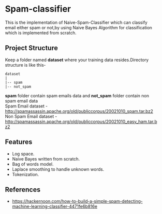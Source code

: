 # Spam-classifier
This is the implementation of Naive-Spam-Classifier which can classify email either spam or not,by using Naive Bayes Algorithm for classification which is implemented from scratch. 

## Project Structure
Keep a folder named **dataset** where your training data resides.Directory structure is like this-
```
dataset
|
|-- spam
|-- not_spam
```

**spam** folder contain spam emails data and **not_spam** folder contain non spam email data<br>
Spam Email dataset - http://spamassassin.apache.org/old/publiccorpus/20021010_spam.tar.bz2<br>
Non Spam Email dataset - http://spamassassin.apache.org/old/publiccorpus/20021010_easy_ham.tar.bz2


## Features
* Log space.
* Naive Bayes written from scratch.
* Bag of words model.
* Laplace smoothing to handle unknown words.
* Tokenization.

## References
* https://hackernoon.com/how-to-build-a-simple-spam-detecting-machine-learning-classifier-4471fe6b816e
